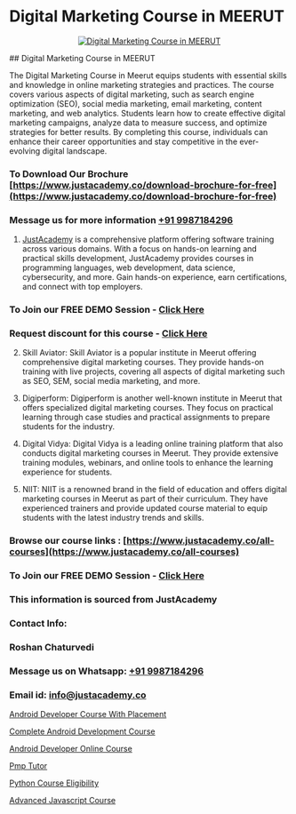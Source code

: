 # Digital Marketing Course in MEERUT

<p align="center">
  <a href="https://justacademy.co/course-detail/digital-marketing">
    <img src="https://justacademy.co/storage2/course_image/1676636720_course_image.webp" alt="Digital Marketing Course in MEERUT">
  </a>
</p>
## Digital Marketing Course in MEERUT

The Digital Marketing Course in Meerut equips students with essential skills and knowledge in online marketing strategies and practices. The course covers various aspects of digital marketing, such as search engine optimization (SEO), social media marketing, email marketing, content marketing, and web analytics. Students learn how to create effective digital marketing campaigns, analyze data to measure success, and optimize strategies for better results. By completing this course, individuals can enhance their career opportunities and stay competitive in the ever-evolving digital landscape.
### To Download Our Brochure [https://www.justacademy.co/download-brochure-for-free](https://www.justacademy.co/download-brochure-for-free)
### Message us for more information [+91 9987184296](https://api.whatsapp.com/send?phone=919987184296)

1) [JustAcademy](https://justacademy.co) is a comprehensive platform offering software training across various domains. With a focus on hands-on learning and practical skills development, JustAcademy provides courses in programming languages, web development, data science, cybersecurity, and more. Gain hands-on experience, earn certifications, and connect with top employers.

### To Join our FREE DEMO Session - [Click Here](https://www.justacademy.co/register-for-course-demo/)
### Request discount for this course - [Click Here](https://justacademy.co/contact-us/)

2) Skill Aviator: Skill Aviator is a popular institute in Meerut offering comprehensive digital marketing courses. They provide hands-on training with live projects, covering all aspects of digital marketing such as SEO, SEM, social media marketing, and more.

3) Digiperform: Digiperform is another well-known institute in Meerut that offers specialized digital marketing courses. They focus on practical learning through case studies and practical assignments to prepare students for the industry.

4) Digital Vidya: Digital Vidya is a leading online training platform that also conducts digital marketing courses in Meerut. They provide extensive training modules, webinars, and online tools to enhance the learning experience for students.

5) NIIT: NIIT is a renowned brand in the field of education and offers digital marketing courses in Meerut as part of their curriculum. They have experienced trainers and provide updated course material to equip students with the latest industry trends and skills.

### Browse our course links : [https://www.justacademy.co/all-courses](https://www.justacademy.co/all-courses) 
### To Join our FREE DEMO Session - [Click Here](https://www.justacademy.co/register-for-course-demo)


### This information is sourced from JustAcademy
### Contact Info:
### Roshan Chaturvedi
### Message us on Whatsapp: [+91 9987184296](https://api.whatsapp.com/send?phone=919987184296)
### Email id: [info@justacademy.co](mailto:info@justacademy.co)
                
[Android Developer Course With Placement](https://www.linkedin.com/pulse/android-developer-course-placement-software-training-sunnyvale-2khdf/)

[Complete Android Development Course](https://www.linkedin.com/pulse/complete-android-development-course-justacademy-hyderabad-pjj1f/)

[Android Developer Online Course](https://medium.com/@ranepooja/android-developer-online-course-eae667d01843)

[Pmp Tutor](https://medium.com/@ranepooja/pmp-tutor-8f3f37a6ea0f)

[Python Course Eligibility](https://justacademyin.github.io/justacademy/python-course-eligibility)

[Advanced Javascript Course](https://justacademyin.github.io/justacademy/advanced-javascript-course)

